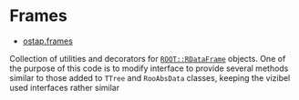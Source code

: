 # Frames

* [ostap.frames](README.md)

Collection of utilities and decorators for  [`ROOT::RDataFrame`](https://root.cern/doc/master/classROOT_1_1RDataFrame.html) objects. One of the purpose of this code is to modify interface to provide several methods similar to those added to `TTree` and `RooAbsData` classes, keeping the vizibel   used interfaces rather similar
 
